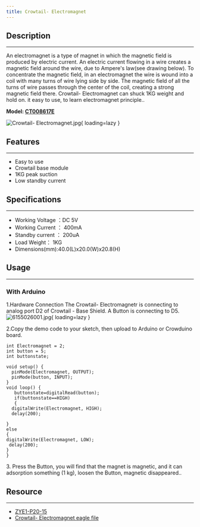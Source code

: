 ```yaml
---
title: Crowtail- Electromagnet
---
```


## Description
-----------

An electromagnet is a type of magnet in which the magnetic field is produced by electric current. An electric current flowing in a wire creates a magnetic field around the wire, due to Ampere's law(see drawing below). To concentrate the magnetic field, in an electromagnet the wire is wound into a coil with many turns of wire lying side by side. The magnetic field of all the turns of wire passes through the center of the coil, creating a strong magnetic field there. Crowtail- Electromagnet can shuck 1KG weight and hold on. it easy to use, to learn electromagnet principle..

**Model: [CT008617E](http://www.elecrow.com/crowtail-electromagnet-p-1644.html)**

![Crowtail- Electromagnet.jpg](https://wiki.elecrow.com/images/thumb/5/5e/Crowtail-_Electromagnet.jpg/600px-Crowtail-_Electromagnet.jpg){ loading=lazy }

## Features
--------

- Easy to use
- Crowtail base module
- 1KG peak suction
- Low standby current

## Specifications
--------------

- Working Voltage ：DC 5V
- Working Current ： 400mA
- Standby current ： 200uA
- Load Weight： 1KG
- Dimensions(mm):40.0(L)x20.0(W)x20.8(H)

## Usage
-----

### **With Arduino**

1.Hardware Connection
The Crowtail- Electromagnetr is connecting to analog port D2 of Crowtail - Base Shield. A Button is connecting to D5.
![6155026001.jpg](https://wiki.elecrow.com/images/thumb/7/7d/6155026001.jpg/600px-6155026001.jpg){ loading=lazy }

2.Copy the demo code to your sketch, then upload to Arduino or Crowduino board.

```
int Electromagnet = 2;
int button = 5;
int buttonstate;

void setup() {                
  pinMode(Electromagnet, OUTPUT); 
  pinMode(button, INPUT);   
}
void loop() {
   buttonstate=digitalRead(button); 
   if(buttonstate==HIGH)
   {
  digitalWrite(Electromagnet, HIGH);
  delay(200); 
  
}
else
{
digitalWrite(Electromagnet, LOW);
 delay(200); 
}
}

```

3\. Press the Button, you will find that the magnet is magnetic, and it can adsorption something (1 kg), loosen the Button, magnetic disappeared..

## Resource
--------

- [ZYE1-P20-15](../../files/ZYE1-P20-15-pdf.md)
- [Crowtail- Electromagnet eagle file](../../files/Crowtail-Electromagnet-eagle-file-zip.md)